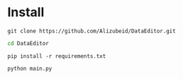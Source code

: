 # Install

```
git clone https://github.com/Alizubeid/DataEditor.git
```

```sh
cd DataEditor
```

```
pip install -r requirements.txt
```

```
python main.py
```
